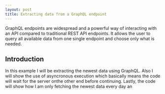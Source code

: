 ```yaml
---
layout: post
title: Extracting data from a GraphQL endpoint
---
```

<!--<img src="/images/fulls/01.jpg" class="fit image">-->
GraphQL endpoints are widespread and a powerful way of interacting with an API compared to traditional REST API endpoints. It allows the user to query all available data from one single endpoint and choose only what is needed.

## Introduction

In this example I will be extracting the newest data using GraphQL.
Also I will show the use of asyncronous execution which basically means the code will wait for the server onthe other end before continuing.
Lastly, the code will show how I am only fetching the newest data every day an